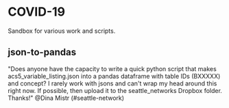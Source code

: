 # COVID-19

Sandbox for various work and scripts.

## json-to-pandas

"Does anyone have the capacity to write a quick python script that makes acs5_variable_listing.json into a pandas dataframe with table IDs (BXXXXX) and concept? I rarely work with jsons and can't wrap my head around this right now. If possible, then upload it to the seattle_networks Dropbox folder. Thanks!" @Dina Mistr (#seattle-network)